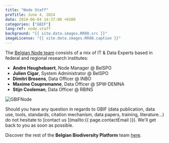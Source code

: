 ```yaml
---
title: "Node Staff"
preTitle: June 4, 2024
date: 2024-06-04 14:37:00 +0100
categories: ["GBIF"]
lang-ref: node.staff
background: "{{ site.data.images.RR08.src }}"
imageLicense: "{{ site.data.images.RR08.caption }}"
---
```


The [Belgian Node team](/team) consists of a mix of IT & Data Experts based in federal and regional research institutes:

- **Andre Heughebaert**, Node Manager @ BelSPO
- **Julien Cigar**, System Administrator @ BelSPO
- **Dimitri Brosens**, Data Officer @ INBO
- **Maxime Coupremanne**, Data Officer @ SPW-DEMNA
- **Stijn Cooleman**, Data Officer @ RBINS

![GBIFNode](/assets/images/logos/node-green.png)

Should you have any question in regards to GBIF (data publication, data use, tools, standards, citation mechanism, data papers, training, literature...) do not hesitate to [contact us <i class="fa fa-envelope"></i>](mailto:{{ page.contactEmail }}). We'll get back to you as soon as possible.

Discover the rest of the **Belgian Biodiversity Platform** team [here](https://www.biodiversity.be/1764/).

